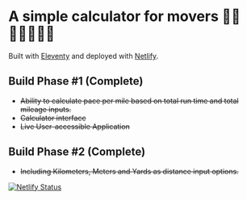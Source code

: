 # A simple calculator for movers 🏃‍♀️👨🏾‍🦽🚶‍♂️  

Built with [Eleventy](https://11ty.dev) and deployed with [Netlify](https://netlify.com).

## Build Phase #1 (Complete)

* ~~Ability to calculate pace per mile based on total run time and total mileage inputs.~~
* ~~Calculator interface~~
* ~~Live User-accessible Application~~

## Build Phase #2 (Complete)

* ~~Including Kilometers, Meters and Yards as distance input options.~~

[![Netlify Status](https://api.netlify.com/api/v1/badges/6df8a886-9b10-49aa-ac33-1864c5768b2e/deploy-status)](https://app.netlify.com/sites/whatsmypace/deploys)